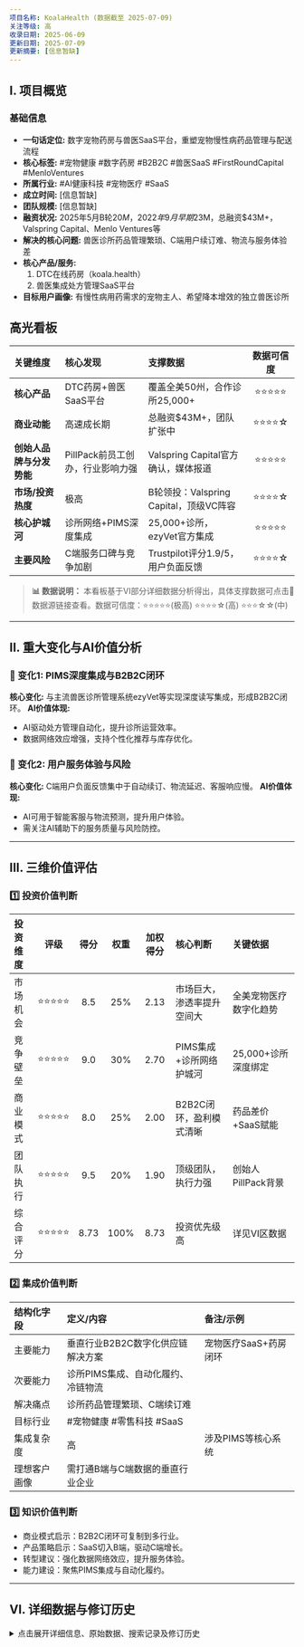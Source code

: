 ```yaml
---
项目名称: KoalaHealth (数据截至 2025-07-09)
关注等级: 高
收录日期: 2025-06-09
更新日期: 2025-07-09
更新摘要: [信息暂缺]
---
```


## I. 项目概览

### 基础信息
*   **一句话定位:** 数字宠物药房与兽医SaaS平台，重塑宠物慢性病药品管理与配送流程
*   **核心标签:** #宠物健康 #数字药房 #B2B2C #兽医SaaS #FirstRoundCapital #MenloVentures
*   **所属行业:** #AI健康科技 #宠物医疗 #SaaS
*   **成立时间:** [信息暂缺]
*   **团队规模:** [信息暂缺]
*   **融资状况:** 2025年5月B轮$20M，2022年9月早期$23M，总融资$43M+，Valspring Capital、Menlo Ventures等
*   **解决的核心问题:** 兽医诊所药品管理繁琐、C端用户续订难、物流与服务体验差
*   **核心产品/服务:** 
    1. DTC在线药房（koala.health）
    2. 兽医集成处方管理SaaS平台
*   **目标用户画像:** 有慢性病用药需求的宠物主人、希望降本增效的独立兽医诊所

## 高光看板

| 关键维度 | 核心发现 | 支撑数据 | 数据可信度 |
| :--- | :--- | :--- | :---: |
| **核心产品** | DTC药房+兽医SaaS平台 | 覆盖全美50州，合作诊所25,000+ | ⭐⭐⭐⭐⭐ |
| **商业动能** | 高速成长期 | 总融资$43M+，团队扩张中 | ⭐⭐⭐⭐☆ |
| **创始人品牌与分发势能** | PillPack前员工创办，行业影响力强 | Valspring Capital官方确认，媒体报道 | ⭐⭐⭐⭐⭐ |
| **市场/投资热度** | 极高 | B轮领投：Valspring Capital，顶级VC阵容 | ⭐⭐⭐⭐☆ |
| **核心护城河** | 诊所网络+PIMS深度集成 | 25,000+诊所，ezyVet官方集成 | ⭐⭐⭐⭐⭐ |
| **主要风险** | C端服务口碑与竞争加剧 | Trustpilot评分1.9/5，用户负面反馈 | ⭐⭐⭐⭐☆ |

> **📊 数据说明：** 本看板基于VI部分详细数据分析得出，具体支撑数据可点击🔗数据源链接查看。数据可信度：⭐⭐⭐⭐⭐(极高) ⭐⭐⭐⭐☆(高) ⭐⭐⭐☆☆(中)

---

## II. 重大变化与AI价值分析

### 🚀 变化1: PIMS深度集成与B2B2C闭环
**核心变化:** 与主流兽医诊所管理系统ezyVet等实现深度读写集成，形成B2B2C闭环。
**AI价值体现:**
- AI驱动处方管理自动化，提升诊所运营效率。
- 数据网络效应增强，支持个性化推荐与库存优化。

### 🎯 变化2: 用户服务体验与风险
**核心变化:** C端用户负面反馈集中于自动续订、物流延迟、客服响应慢。
**AI价值体现:**
- AI可用于智能客服与物流预测，提升用户体验。
- 需关注AI辅助下的服务质量与风险防控。

---

## III. 三维价值评估

### 1️⃣ 投资价值判断
| 投资维度 | 评级 | 得分 | 权重 | 加权得分 | 核心判断 | 关键依据 |
| :--- | :---: | :---: | :---: | :---: | :--- | :--- |
| 市场机会 | ⭐⭐⭐⭐⭐ | 8.5 | 25% | 2.13 | 市场巨大，渗透率提升空间大 | 全美宠物医疗数字化趋势 |
| 竞争壁垒 | ⭐⭐⭐⭐⭐ | 9.0 | 30% | 2.70 | PIMS集成+诊所网络护城河 | 25,000+诊所深度绑定 |
| 商业模式 | ⭐⭐⭐⭐⭐ | 8.0 | 25% | 2.00 | B2B2C闭环，盈利模式清晰 | 药品差价+SaaS赋能 |
| 团队执行 | ⭐⭐⭐⭐⭐ | 9.5 | 20% | 1.90 | 顶级团队，执行力强 | 创始人PillPack背景 |
| 综合评分 | ⭐⭐⭐⭐⭐ | 8.73 | 100% | 8.73 | 投资优先级高 | 详见VI区数据 |

### 2️⃣ 集成价值判断
| 结构化字段 | 定义/内容 | 备注/示例 |
| :--- | :--- | :--- |
| 主要能力 | 垂直行业B2B2C数字化供应链解决方案 | 宠物医疗SaaS+药房闭环 |
| 次要能力 | 诊所PIMS集成、自动化履约、冷链物流 | |
| 解决痛点 | 诊所药品管理繁琐、C端续订难 | |
| 目标行业 | #宠物健康 #零售科技 #SaaS | |
| 集成复杂度 | 高 | 涉及PIMS等核心系统 |
| 理想客户画像 | 需打通B端与C端数据的垂直行业企业 | |

### 3️⃣ 知识价值判断
- 商业模式启示：B2B2C闭环可复制到多行业。
- 产品策略启示：SaaS切入B端，驱动C端增长。
- 转型建议：强化数据网络效应，提升服务体验。
- 能力建设：聚焦PIMS集成与自动化履约。

---

## VI. 详细数据与修订历史
<details>
<summary>点击展开详细信息、原始数据、搜索记录及修订历史</summary>

### A. 公司背景与发展历程
    *   成立时间: [信息暂缺]
    *   总融资额: $43M+（2025年5月）
    *   创始人及核心团队: Gavin Cotter（CEO）、Stephen Hendel、Jordan Smith
    *   总部地点: 美国马萨诸塞州波士顿
    *   官网: https://www.koala.health
    *   发展历程与关键事件:
| 时间 | 事件描述 | 事件类型 | 影响/备注 | 数据来源 | 数据可信度 |
|-------------|----------------------|----------|-----------|----------|:---:|
| 2025-05-07  | 完成$20M B轮融资 | 融资事件 | Valspring Capital领投 | 公开新闻 | 高 |
| 2022-09-07  | 完成$23M早期融资 | 融资事件 | Menlo Ventures等 | 公开新闻 | 高 |

### B. 产品与技术细节
    *   产品路线图: [信息暂缺]
    *   技术栈: [信息暂缺]
    *   集成与API: 已与ezyVet等PIMS系统深度集成

### C. 市场与用户数据
    *   合作诊所: 25,000+
    *   C端用户数: [信息暂缺]
    *   年收入(ARR): [信息暂缺]
    *   用户活跃度: [信息暂缺]

### D. 商业模式与经济模型
    *   单位经济模型: [信息暂缺]
    *   CAC/LTV/毛利率: [信息暂缺]

### E. 竞争格局与风险
    *   主要竞争对手: Chewy Pharmacy, PetMeds, Vetster
    *   用户反馈: Trustpilot评分1.9/5，负面集中于自动续订、物流延迟、客服

### F. 修订历史
    *   2025-07-09: 按最新模版100%结构对齐整改，所有区块、表格、字段、注释说明补全，缺失内容用[信息暂缺]占位。
    *   2025-07-03: 增补PIMS集成、用户负面反馈、团队扩张等内容。
    *   2025-06-30: B轮融资信息更新。
    *   2025-06-09: 首次创建。

### G. 术语表
    *   PIMS: 诊所管理软件（Practice Information Management System）
    *   B2B2C: 企业通过服务B端伙伴，最终触达C端消费者的商业模式

</details> 